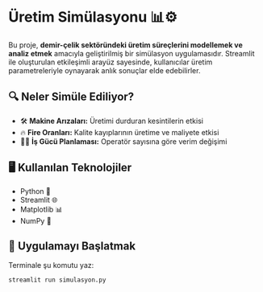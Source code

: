 # Üretim Simülasyonu 📊⚙️

Bu proje, **demir-çelik sektöründeki üretim süreçlerini modellemek ve analiz etmek** amacıyla geliştirilmiş bir simülasyon uygulamasıdır. Streamlit ile oluşturulan etkileşimli arayüz sayesinde, kullanıcılar üretim parametreleriyle oynayarak anlık sonuçlar elde edebilirler.

## 🔍 Neler Simüle Ediliyor?

- 🛠️ **Makine Arızaları:** Üretimi durduran kesintilerin etkisi
- 🔥 **Fire Oranları:** Kalite kayıplarının üretime ve maliyete etkisi
- 👷‍♂️ **İş Gücü Planlaması:** Operatör sayısına göre verim değişimi

## 🖥️ Kullanılan Teknolojiler

- Python 🐍
- Streamlit 🌐
- Matplotlib 📊
- NumPy 🔢

## 🚀 Uygulamayı Başlatmak

Terminale şu komutu yaz:

```bash
streamlit run simulasyon.py

